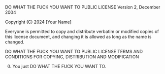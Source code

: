 DO WHAT THE FUCK YOU WANT TO PUBLIC LICENSE
Version 2, December 2004

Copyright (C) 2024 [Your Name]

Everyone is permitted to copy and distribute verbatim or modified copies of this license document, and changing it is allowed as long as the name is changed.

DO WHAT THE FUCK YOU WANT TO PUBLIC LICENSE
TERMS AND CONDITIONS FOR COPYING, DISTRIBUTION AND MODIFICATION

0. You just DO WHAT THE FUCK YOU WANT TO.

